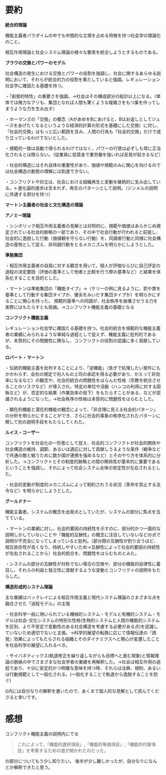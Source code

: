 # 要約
﻿**統合的理論**

機能主義者パラダイムの中でも中間的な立場を占める特徴を持つ社会学の理論化のこと。

相互作用理論と社会システム理論の様々な要素を統合しようとするものである。
 
**ブラウの交換とパワーのモデル**

社会構造の発生における交換とパワーの役割を強調し、社会に関するあらゆる説明において、それらが統合的力の役割を果たしていると強調。レギュレーション社会学に確固たる基礎を持つ。

・「創発的特性」の重要さを強調。→社会はその構成部分の総計以上になる。（単体では微力なアリも、集団となれば人間も驚くような複雑さをもつ巣を作ってしまうような力を生み出す）

・ホーマンズの「交換」の概念（AがあめをBにあげると、Bはお返しとしてジュースをあげたくなるというような経済的計算の形式を基礎にした交換）に対し、「社会的交換」はもっと広い範囲を含み、人間の行為も「社会的交換」だけで成り立っているわけでないとした。

・規範的一致は自動で得られるわけではなく、パワーの行使は必ずしも常に正当化されるとは限らない。（従業員に低賃金で重労働を強いれば反発が起きるなど）

・社会的構造にはそれ自体の重要性があり、価値や規範のみに関心を向けるのでは社会構造の動態の理解には到達できない。

・コンフリクトや対立は、社会における組織再生と変動を継続的に生み出している。←進化論的進歩は含まれず、再生のパターンとして説明。（ジンメルの説明に共通する部分を持つ）
 
**マートン主義者の社会と文化構造の理論**

**アノミー理論**

・シンボリック相互作用主義者の見解とは対照的に、規範や価値はあらかじめ規定されている社会的脈略の一部であり、その中で社会行動が行われると前提し、社会的に逸脱した行動（価値観を守らない行動）を、同調者行動と同様に社会構造の産物として捉え、非同調行動をとるメカニズムを明らかにしようとした。

**準拠集団**

・相互作用主義者の自我に対する観念を用いて、個人が評価ならびに自己評定の過程の決定要因（評価の基準として他者と比較を行う際の基準など）と結果を体系化することを目的とした。

・マートンは準拠集団の「機能タイプ」→（ケリーの例に見るように、罰や賞を基準として行動する集団タイプか、優劣をみいだす集団タイプか）を明らかにすることに関心を持った。
規範的基準への同調が、社会秩序を崩壊させうる力を実際にはもたらすとも指摘。→コンフリクト機能主義の基礎となる
 
**コンフリクト機能主義**

レギュレーション社会学に確固たる基礎を持つ。社会的統合を規範的な機能主義者の業績にみられるような単純な過程として捉えず、機能主義に批判的であるが、本質的にその問題性に関与し、コンフリクトの役割の認識に多く貢献している。

**ロバート・マートン**

・伝統的機能主義を批判することにより、「逆機能」（急ぎで処理したい案件にもかかわらず、会社の規定で何人もの上司の承認を得る必要があり、かえって非効率になるなど）の観念や、社会的統合の問題性をはらんだ性格（宗教を統合させることのリスクなど）が導入され、特定の単位や活動（ハンコの利用に対する固執など）が、否定的な結果（作業効率の低下）をもたらすことがある、などが認識されるようになった。→社会秩序の性格は本質的に問題性をはらむとした。

・顕在的機能と潜在的機能の観念によって、「非合理に見える社会的パターン」の分析を明らかにすることができ、さらに社会的事象の秩序化されたパターンに関して別の説明手段をもたらしてくれた。

**ルイス・コーザー**

コンフリクトを社会化の一形態として捉え、社会的コンフリクトが社会的関係や社会構造の維持、調節、あるいは適応に対して貢献しうるような条件（戦争などで共通の敵と戦うために数か国が連携を強めるなど）とそのやり方を体系的に分析した。→コンフリクトとその制度的脈略との間の関係性が基本的に重要であるということを強調し、それによって社会システム全体の安定性が左右されるとした。

・社会的変動が制度的メカニズムによって制約されうる状況（革命を禁止する法令など）を明らかにしようとした。

**グールドナー**

機能主義者。システムの概念を出発点としていたが、システムの部分に焦点を当てている。

・マートンの業績に対し、社会的要因の持続性を示すのに、部分的かつ一面的な説明しかしていないことや「機能的互酬性」の概念に注目していないなどの点で説明が不完全になってしまっていると批判。（部分間の互酬性が釣り合うほど、相互依存性が高くなり、持続しやすいため→互酬性によって社会的要因の持続性が左右されることから）社会的統合を、問題性をはらむものとみた。

・システムの部分の互酬性が対称でない場合の交換や、部分の機能的自律性に着目し、それらの利益と独立性に貢献するような変動とコンフリクトの説明をもたらした。

**構造形成的システム理論**

主な業績はバックレイによる相互作用主義と現代システム理論のさまざまな点を融合させた「過程モデル」の主張

・社会科学一般に用いられている機械的システム・モデルと有機的システム・モデルは社会-文化システムの特別な性格(生物的システムと人間の機能的システムを区別、より不安定で変動性のある社会構造を考慮する必要がある点)を認識していないため適切でないと主張。→科学的展望の転換に応じて情報伝達の『誘発』効果によってもたらされる組織とそのダイナミクスへと関心が変遷したことを社会科学の展望に入れるべき。

・サイバネティックス(軌道修正を繰り返しながらも目標へと進む現象)と情報理論の脈絡の中でさまざまな社会学者の業績を再解釈した。→社会は相互作用の過程であり、十分に安定的かつ明確な意味を持つ時、それらは法典、規則、あるいは行動規範として一般化される。(一般化することで軌道から逸脱することを防ぐ)

()内には自分なりの解釈を書いたので、あくまで個人的な見解として読んでくださると幸いです。

# 感想

コンフリクト機能主義の説明内にでる
>これによって、「機能的選択項目」,「機能的等価項目」,「機能的代替項目」を考察するための道が開かれたのだった。
>
の部分についてもう少し知りたい。
後半が少し難しかったが、自分なりになんとか解釈できたと思う。
